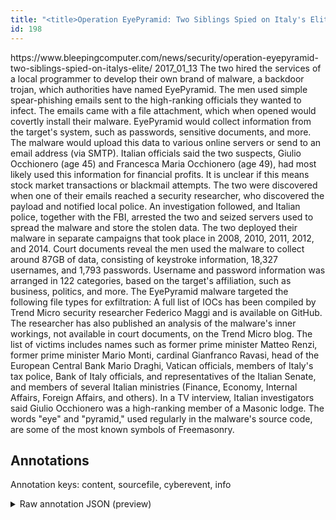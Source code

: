 ```yaml
---
title: "<title>Operation EyePyramid: Two Siblings Spied on Italy's Elite</title>"
id: 198
---
```


<title>Operation EyePyramid: Two Siblings Spied on Italy's Elite</title>
<source> https://www.bleepingcomputer.com/news/security/operation-eyepyramid-two-siblings-spied-on-italys-elite/ </source>
<date> 2017_01_13 </date>
<text>
The two hired the services of a local programmer to develop their own brand of malware, a backdoor trojan, which authorities have named EyePyramid.
The men used simple spear-phishing emails sent to the high-ranking officials they wanted to infect.
The emails came with a file attachment, which when opened would covertly install their malware.
EyePyramid would collect information from the target's system, such as passwords, sensitive documents, and more.
The malware would upload this data to various online servers or send to an email address (via SMTP).
Italian officials said the two suspects, Giulio Occhionero (age 45) and Francesca Maria Occhionero (age 49), had most likely used this information for financial profits.
It is unclear if this means stock market transactions or blackmail attempts.
The two were discovered when one of their emails reached a security researcher, who discovered the payload and notified local police.
An investigation followed, and Italian police, together with the FBI, arrested the two and seized servers used to spread the malware and store the stolen data.
The two deployed their malware in separate campaigns that took place in 2008, 2010, 2011, 2012, and 2014.
Court documents reveal the men used the malware to collect around 87GB of data, consisting of keystroke information, 18,327 usernames, and 1,793 passwords.
Username and password information was arranged in 122 categories, based on the target's affiliation, such as business, politics, and more.
The EyePyramid malware targeted the following file types for exfiltration:
A full list of IOCs has been compiled by Trend Micro security researcher Federico Maggi and is available on GitHub.
The researcher has also published an analysis of the malware's inner workings, not available in court documents, on the Trend Micro blog.
The list of victims includes names such as former prime minister Matteo Renzi, former prime minister Mario Monti, cardinal Gianfranco Ravasi, head of the European Central Bank Mario Draghi, Vatican officials, members of Italy's tax police, Bank of Italy officials, and representatives of the Italian Senate, and members of several Italian ministries (Finance, Economy, Internal Affairs, Foreign Affairs, and others).
In a TV interview, Italian investigators said Giulio Occhionero was a high-ranking member of a Masonic lodge.
The words "eye" and "pyramid," used regularly in the malware's source code, are some of the most known symbols of Freemasonry.
</text>



## Annotations

Annotation keys: content, sourcefile, cyberevent, info

<details>
<summary>Raw annotation JSON (preview)</summary>

```json
{
  "content": "The two hired the services of a local programmer to develop their own brand of malware, a backdoor trojan, which authorities have named EyePyramid. The men used simple spear-phishing emails sent to the high-ranking officials they wanted to infect. The emails came with a file attachment, which when opened would covertly install their malware. EyePyramid would collect information from the target's system, such as passwords, sensitive documents, and more. The malware would upload this data to various online servers or send to an email address (via SMTP). Italian officials said the two suspects, Giulio Occhionero (age 45) and Francesca Maria Occhionero (age 49), had most likely used this information for financial profits. It is unclear if this means stock market transactions or blackmail attempts. The two were discovered when one of their emails reached a security researcher, who discovered the payload and notified local police. An investigation followed, and Italian police, together with the FBI, arrested the two and seized servers used to spread the malware and store the stolen data. The two deployed their malware in separate campaigns that took place in 2008, 2010, 2011, 2012, and 2014. Court documents reveal the men used the malware to collect around 87GB of data, consisting of keystroke information, 18,327 usernames, and 1,793 passwords. Username and password information was arranged in 122 categories, based on the target's affiliation, such as business, politics, and more. The EyePyramid malware targeted the following file types for exfiltration: A full list of IOCs has been compiled by Trend Micro security researcher Federico Maggi and is available on GitHub. The researcher has also published an analysis of the malware's inner workings, not available in court documents, on the Trend Micro blog. The list of victims includes names such as former prime minister Matteo Renzi, former prime minister Mario Monti, cardinal Gianfranco Ravasi, head of the European Central Bank Mario Draghi, Vatican officials, members of Italy's tax police, Bank of Italy officials, and representatives of the Italian Senate, and members of several Italian ministries (Finance, Economy, Internal Affairs, Foreign Affairs, and others). In a TV interview, Italian investigators said Giulio Occhionero was a high-ranking member of a Masonic lodge. The words \"eye\" and \"pyramid,\" used regularly in the malware's source code, are some of the most known symbols of Freemasonry.",
  "sourcefile": "198.txt",
  "cyberevent": {
    "hopper": [
      {
        "index": 0,
        "relation": "Same",
        "events": [
          {
            "index": "E4",
            "type": "Attack",
            "realis": "Actual",
            "nugget": {
              "startOffset": 1256,
              "index": "T19",
              "endOffset": 1263,
              "text": "collect"
            },
            "argument": [
              {
                "index": "T25",
                "text": "18,327",
                "endOffset": 1328,
                "role": {
                  "type": "Number-of-Data"
                },
                "startOffset": 1322,
                "type": "Number"
              },
              {
                "index": "T26",
                "text": "1,793",
                "endOffset": 1349,
                "role": {
                  "type": "Number-of-Data"
                },
                "startOffset": 1344,
                "type": "Number"
              },
              {
                "index": "T23",
                "text": "usernames",
                "endOffset": 1338,
                "role": {
                  "type": "Compromised-Data"
                },
                "startOffset": 1329,
                "type": "PII"
              },
              {
                "index": "T24",
                "text": "passwords",
                "endOffset": 1359,
                "role": {
                  "type": "Compromised-
```
</details>
